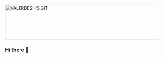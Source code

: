 <a href="https://cooltext.com"><img src="https://images.cooltext.com/5508906.png" width="1002" height="114" alt="VALERDESH'S GIT" /></a>
### Hi there 👋

<!--
**valerdesh/Valerdesh** is a ✨ _special_ ✨ repository because its `README.md` (this file) appears on your GitHub profile.

Here are some ideas to get you started:

- 🔭 I’m currently working on ...
- 🌱 I’m currently learning ...
- 👯 I’m looking to collaborate on ...
- 🤔 I’m looking for help with ...
- 💬 Ask me about ...
- 📫 How to reach me: ...
- 😄 Pronouns: ...
- ⚡ Fun fact: ...
-->
